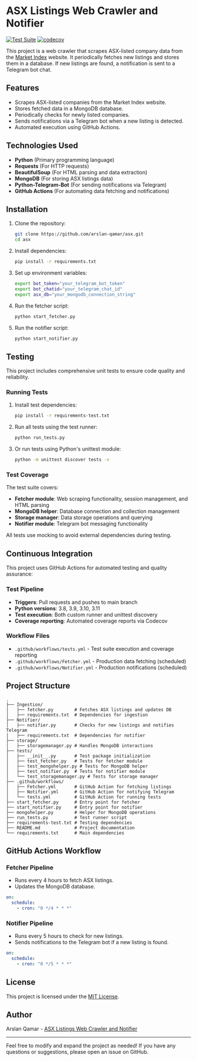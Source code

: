 # ASX Listings Web Crawler and Notifier

[![Test Suite](https://github.com/arslan-qamar/asx/actions/workflows/tests.yml/badge.svg)](https://github.com/arslan-qamar/asx/actions/workflows/tests.yml)
[![codecov](https://codecov.io/gh/arslan-qamar/asx/branch/main/graph/badge.svg)](https://codecov.io/gh/arslan-qamar/asx)

This project is a web crawler that scrapes ASX-listed company data from the [Market Index](https://www.marketindex.com.au/asx-listed-companies) website. It periodically fetches new listings and stores them in a database. If new listings are found, a notification is sent to a Telegram bot chat.

## Features

- Scrapes ASX-listed companies from the Market Index website.
- Stores fetched data in a MongoDB database.
- Periodically checks for newly listed companies.
- Sends notifications via a Telegram bot when a new listing is detected.
- Automated execution using GitHub Actions.

## Technologies Used

- **Python** (Primary programming language)
- **Requests** (For HTTP requests)
- **BeautifulSoup** (For HTML parsing and data extraction)
- **MongoDB** (For storing ASX listings data)
- **Python-Telegram-Bot** (For sending notifications via Telegram)
- **GitHub Actions** (For automating data fetching and notifications)

## Installation

1. Clone the repository:
   ```bash
   git clone https://github.com/arslan-qamar/asx.git
   cd asx
   ```
2. Install dependencies:
   ```bash
   pip install -r requirements.txt
   ```
3. Set up environment variables:
   ```bash
   export bot_token="your_telegram_bot_token"
   export bot_chatid="your_telegram_chat_id"
   export asx_db="your_mongodb_connection_string"
   ```
4. Run the fetcher script:
   ```bash
   python start_fetcher.py
   ```
5. Run the notifier script:
   ```bash
   python start_notifier.py
   ```

## Testing

This project includes comprehensive unit tests to ensure code quality and reliability.

### Running Tests

1. Install test dependencies:
   ```bash
   pip install -r requirements-test.txt
   ```

2. Run all tests using the test runner:
   ```bash
   python run_tests.py
   ```

3. Or run tests using Python's unittest module:
   ```bash
   python -m unittest discover tests -v
   ```

### Test Coverage

The test suite covers:
- **Fetcher module**: Web scraping functionality, session management, and HTML parsing
- **MongoDB helper**: Database connection and collection management
- **Storage manager**: Data storage operations and querying
- **Notifier module**: Telegram bot messaging functionality

All tests use mocking to avoid external dependencies during testing.

## Continuous Integration

This project uses GitHub Actions for automated testing and quality assurance:

### Test Pipeline
- **Triggers**: Pull requests and pushes to main branch
- **Python versions**: 3.8, 3.9, 3.10, 3.11
- **Test execution**: Both custom runner and unittest discovery
- **Coverage reporting**: Automated coverage reports via Codecov

### Workflow Files
- `.github/workflows/tests.yml` - Test suite execution and coverage reporting
- `.github/workflows/Fetcher.yml` - Production data fetching (scheduled)
- `.github/workflows/Notifier.yml` - Production notifications (scheduled)

## Project Structure
```plaintext
.
├── Ingestion/
│   ├── fetcher.py        # Fetches ASX listings and updates DB
│   ├── requirements.txt  # Dependencies for ingestion
├── Notifier/
│   ├── notifier.py       # Checks for new listings and notifies Telegram
│   ├── requirements.txt  # Dependencies for notifier
├── storage/
│   ├── storagemanager.py # Handles MongoDB interactions
├── tests/
│   ├── __init__.py       # Test package initialization
│   ├── test_fetcher.py   # Tests for fetcher module
│   ├── test_mongohelper.py # Tests for MongoDB helper
│   ├── test_notifier.py  # Tests for notifier module
│   └── test_storagemanager.py # Tests for storage manager
├── .github/workflows/
│   ├── Fetcher.yml       # GitHub Action for fetching listings
│   ├── Notifier.yml      # GitHub Action for notifying Telegram
│   └── tests.yml         # GitHub Action for running tests
├── start_fetcher.py      # Entry point for fetcher
├── start_notifier.py     # Entry point for notifier
├── mongohelper.py        # Helper for MongoDB operations
├── run_tests.py          # Test runner script
├── requirements-test.txt # Testing dependencies
├── README.md             # Project documentation
└── requirements.txt      # Main dependencies
```

## GitHub Actions Workflow

### Fetcher Pipeline
- Runs every 4 hours to fetch ASX listings.
- Updates the MongoDB database.

```yaml
on:
  schedule:
    - cron: "0 */4 * * *"
```

### Notifier Pipeline
- Runs every 5 hours to check for new listings.
- Sends notifications to the Telegram bot if a new listing is found.

```yaml
on:
  schedule:
    - cron: "0 */5 * * *"
```

## License
This project is licensed under the [MIT License](LICENSE).

## Author
Arslan Qamar - [ASX Listings Web Crawler and Notifier](https://github.com/arslan-qamar/asx)

---

Feel free to modify and expand the project as needed! If you have any questions or suggestions, please open an issue on GitHub.
